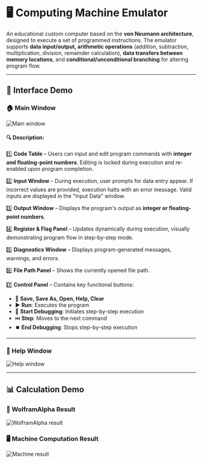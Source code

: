 # 🖥️ Computing Machine Emulator

An educational custom computer based on the **von Neumann architecture**, designed to execute a set of programmed instructions. The emulator supports **data input/output, arithmetic operations** (addition, subtraction, multiplication, division, remainder calculation), **data transfers between memory locations**, and **conditional/unconditional branching** for altering program flow.

---

## 🚀 Interface Demo

### 🏠 Main Window
![Main window](readme-main-window.png)

#### 🔍 Description:
1️⃣ **Code Table** – Users can input and edit program commands with **integer and floating-point numbers**. Editing is locked during execution and re-enabled upon program completion.

2️⃣ **Input Window** – During execution, user prompts for data entry appear. If incorrect values are provided, execution halts with an error message. Valid inputs are displayed in the "Input Data" window.

3️⃣ **Output Window** – Displays the program's output as **integer or floating-point numbers**.

4️⃣ **Register & Flag Panel** – Updates dynamically during execution, visually demonstrating program flow in step-by-step mode.

5️⃣ **Diagnostics Window** – Displays program-generated messages, warnings, and errors.

6️⃣ **File Path Panel** – Shows the currently opened file path.

7️⃣ **Control Panel** – Contains key functional buttons:
   - 📁 **Save, Save As, Open, Help, Clear**
   - ▶️ **Run**: Executes the program
   - 🐞 **Start Debugging**: Initiates step-by-step execution
   - ⏭️ **Step**: Moves to the next command
   - ⏹️ **End Debugging**: Stops step-by-step execution

---

### 📖 Help Window
![Help window](readme-help-window.png)

---

## 📊 Calculation Demo

### 🔢 WolframAlpha Result
![WolframAlpha result](readme-calculating-demo-wolfram.png)

### 🖥️ Machine Computation Result
![Machine result](readme-calculating-demo-machine.png)
